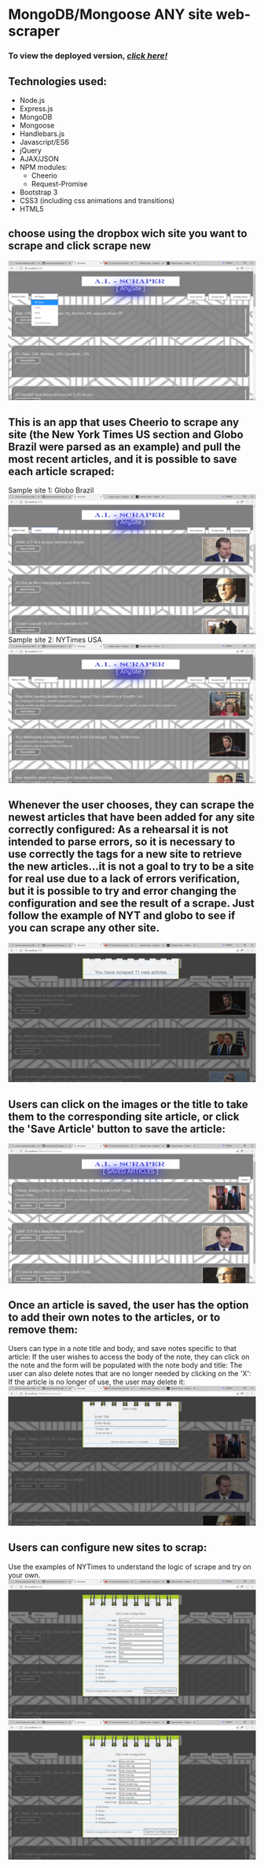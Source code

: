 # **MongoDB/Mongoose ANY site web-scraper**

### To view the deployed version, _**[click here!](https://afternoon-escarpment-54838.herokuapp.com/)**_

## Technologies used:
* Node.js
* Express.js
* MongoDB
* Mongoose
* Handlebars.js
* Javascript/ES6
* jQuery
* AJAX/JSON
* NPM modules:
  * Cheerio
  * Request-Promise
* Bootstrap 3
* CSS3 (including css animations and transitions)
* HTML5

## choose using the dropbox wich site you want to scrape and click scrape new
![Mongo-scraper Img](public/assets/img/scraper4.png)

## This is an app that uses Cheerio to scrape any site (the New York Times US section and Globo Brazil were parsed as an example) and pull the most recent articles, and it is possible to save each article scraped:
Sample site 1: Globo Brazil
![Mongo-scraper Img](public/assets/img/scraper2.png)
Sample site 2: NYTimes USA
![Mongo-scraper Img](public/assets/img/scraper1.png)


## Whenever the user chooses, they can scrape the newest articles that have been added for any site correctly configured: As a rehearsal it is not intended to parse errors, so it is necessary to use correctly the tags for a new site to retrieve the new articles...it is not a goal to try to be a site for real use due to a lack of errors verification, but it is possible to try and error changing the configuration and see the result of a scrape. Just follow the example of NYT and globo to see if you can scrape any other site.
![Mongo-scraper Img](public/assets/img/scraper12.png)

## Users can click on the images or the title to take them to the corresponding site article, or click the 'Save Article' button to save the article:
![Mongo-scraper Img](public/assets/img/scraper5.png)

## Once an article is saved, the user has the option to add their own notes to the articles, or to remove them:
  Users can type in a note title and body, and save notes specific to that article:
  If the user wishes to access the body of the note, they can click on the note and the form will be populated with the note body and title:
  The user can also delete notes that are no longer needed by clicking on the 'X':
  If the article is no longer of use, the user may delete it:
![Mongo-scraper Img](public/assets/img/scraper6.png)

## Users can configure new sites to scrap:
  Use the examples of NYTimes to understand the logic of scrape and try on your own.
![Mongo-scraper Img](public/assets/img/scraper8.png)
![Mongo-scraper Img](public/assets/img/scraper7.png)
